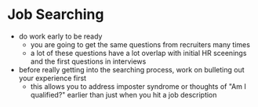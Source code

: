 # Job Searching
- do work early to be ready
    - you are going to get the same questions from recruiters many times
    - a lot of these questions have a lot overlap with initial HR sceenings and the first questions in interviews
- before really getting into the searching process, work on bulleting out your experience first
    - this allows you to address imposter syndrome or thoughts of "Am I qualified?" earlier than just when you hit a job description
    